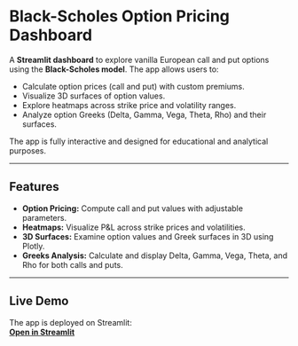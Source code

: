 # Black-Scholes Option Pricing Dashboard

A **Streamlit dashboard** to explore vanilla European call and put options using the **Black-Scholes model**. The app allows users to:

- Calculate option prices (call and put) with custom premiums.
- Visualize 3D surfaces of option values.
- Explore heatmaps across strike price and volatility ranges.
- Analyze option Greeks (Delta, Gamma, Vega, Theta, Rho) and their surfaces.

The app is fully interactive and designed for educational and analytical purposes.

---

## **Features**

- **Option Pricing:** Compute call and put values with adjustable parameters.
- **Heatmaps:** Visualize P&L across strike prices and volatilities.
- **3D Surfaces:** Examine option values and Greek surfaces in 3D using Plotly.
- **Greeks Analysis:** Calculate and display Delta, Gamma, Vega, Theta, and Rho for both calls and puts.

---

## **Live Demo**

The app is deployed on Streamlit:  
[**Open in Streamlit**](https://black-scholes-dashboard-bcyfbhvscq6ictycdetxd6.streamlit.app/)

